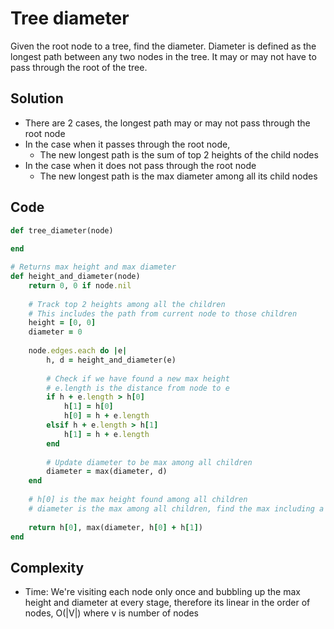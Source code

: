# Tree diameter
Given the root node to a tree, find the diameter. Diameter is defined as the longest path between any two nodes in the tree. It may or may not have to pass through the root of the tree.

## Solution
- There are 2 cases, the longest path may or may not pass through the root node
- In the case when it passes through the root node,
    - The new longest path is the sum of top 2 heights of the child nodes
- In the case when it does not pass through the root node
    - The new longest path is the max diameter among all its child nodes
    
## Code
```ruby
def tree_diameter(node)
    
end

# Returns max height and max diameter
def height_and_diameter(node)
    return 0, 0 if node.nil
    
    # Track top 2 heights among all the children
    # This includes the path from current node to those children
    height = [0, 0]
    diameter = 0
    
    node.edges.each do |e|
        h, d = height_and_diameter(e)
        
        # Check if we have found a new max height
        # e.length is the distance from node to e
        if h + e.length > h[0] 
            h[1] = h[0]
            h[0] = h + e.length
        elsif h + e.length > h[1]
            h[1] = h + e.length
        end
        
        # Update diameter to be max among all children
        diameter = max(diameter, d)
    end
    
    # h[0] is the max height found among all children
    # diameter is the max among all children, find the max including a path through current root
    
    return h[0], max(diameter, h[0] + h[1])
end
```

## Complexity
- Time: We're visiting each node only once and bubbling up the max height and diameter at every stage,
  therefore its linear in the order of nodes, O(|V|) where v is number of nodes